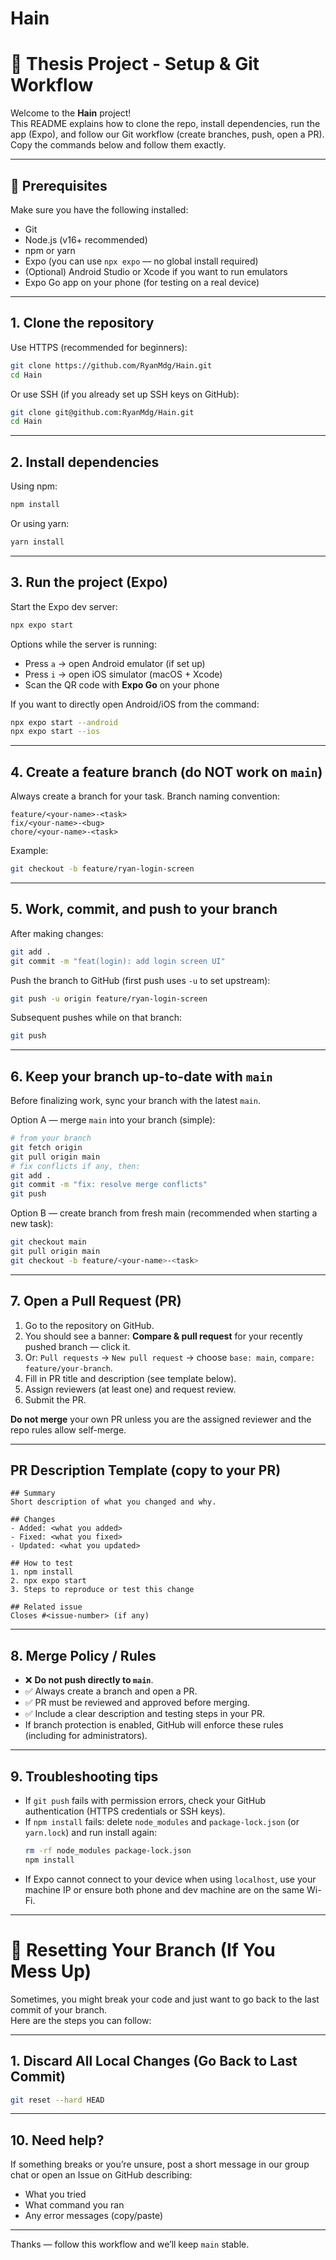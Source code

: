 # Hain

# 📱 Thesis Project - Setup & Git Workflow

Welcome to the **Hain** project!  
This README explains how to clone the repo, install dependencies, run the app (Expo), and follow our Git workflow (create branches, push, open a PR). Copy the commands below and follow them exactly.

---

## 🔧 Prerequisites

Make sure you have the following installed:

- Git
- Node.js (v16+ recommended)
- npm or yarn
- Expo (you can use `npx expo` — no global install required)
- (Optional) Android Studio or Xcode if you want to run emulators
- Expo Go app on your phone (for testing on a real device)

---

## 1. Clone the repository

Use HTTPS (recommended for beginners):

```bash
git clone https://github.com/RyanMdg/Hain.git
cd Hain
```

Or use SSH (if you already set up SSH keys on GitHub):

```bash
git clone git@github.com:RyanMdg/Hain.git
cd Hain
```

---

## 2. Install dependencies

Using npm:

```bash
npm install
```

Or using yarn:

```bash
yarn install
```

---

## 3. Run the project (Expo)

Start the Expo dev server:

```bash
npx expo start
```

Options while the server is running:

- Press `a` → open Android emulator (if set up)
- Press `i` → open iOS simulator (macOS + Xcode)
- Scan the QR code with **Expo Go** on your phone

If you want to directly open Android/iOS from the command:

```bash
npx expo start --android
npx expo start --ios
```

---

## 4. Create a feature branch (do NOT work on `main`)

Always create a branch for your task. Branch naming convention:

```
feature/<your-name>-<task>
fix/<your-name>-<bug>
chore/<your-name>-<task>
```

Example:

```bash
git checkout -b feature/ryan-login-screen
```

---

## 5. Work, commit, and push to your branch

After making changes:

```bash
git add .
git commit -m "feat(login): add login screen UI"
```

Push the branch to GitHub (first push uses `-u` to set upstream):

```bash
git push -u origin feature/ryan-login-screen
```

Subsequent pushes while on that branch:

```bash
git push
```

---

## 6. Keep your branch up-to-date with `main`

Before finalizing work, sync your branch with the latest `main`.

Option A — merge `main` into your branch (simple):

```bash
# from your branch
git fetch origin
git pull origin main
# fix conflicts if any, then:
git add .
git commit -m "fix: resolve merge conflicts"
git push
```

Option B — create branch from fresh main (recommended when starting a new task):

```bash
git checkout main
git pull origin main
git checkout -b feature/<your-name>-<task>
```

---

## 7. Open a Pull Request (PR)

1. Go to the repository on GitHub.
2. You should see a banner: **Compare & pull request** for your recently pushed branch — click it.
3. Or: `Pull requests` → `New pull request` → choose `base: main`, `compare: feature/your-branch`.
4. Fill in PR title and description (see template below).
5. Assign reviewers (at least one) and request review.
6. Submit the PR.

**Do not merge** your own PR unless you are the assigned reviewer and the repo rules allow self-merge.

---

## PR Description Template (copy to your PR)

```
## Summary
Short description of what you changed and why.

## Changes
- Added: <what you added>
- Fixed: <what you fixed>
- Updated: <what you updated>

## How to test
1. npm install
2. npx expo start
3. Steps to reproduce or test this change

## Related issue
Closes #<issue-number> (if any)
```

---

## 8. Merge Policy / Rules

- ❌ **Do not push directly to `main`**.
- ✅ Always create a branch and open a PR.
- ✅ PR must be reviewed and approved before merging.
- ✅ Include a clear description and testing steps in your PR.
- If branch protection is enabled, GitHub will enforce these rules (including for administrators).

---

## 9. Troubleshooting tips

- If `git push` fails with permission errors, check your GitHub authentication (HTTPS credentials or SSH keys).
- If `npm install` fails: delete `node_modules` and `package-lock.json` (or `yarn.lock`) and run install again:
  ```bash
  rm -rf node_modules package-lock.json
  npm install
  ```
- If Expo cannot connect to your device when using `localhost`, use your machine IP or ensure both phone and dev machine are on the same Wi-Fi.

---

# 🔄 Resetting Your Branch (If You Mess Up)

Sometimes, you might break your code and just want to go back to the last commit of your branch.  
Here are the steps you can follow:

---

## 1. Discard All Local Changes (Go Back to Last Commit)

```bash
git reset --hard HEAD
```

---

## 10. Need help?

If something breaks or you’re unsure, post a short message in our group chat or open an Issue on GitHub describing:

- What you tried
- What command you ran
- Any error messages (copy/paste)

---

Thanks — follow this workflow and we’ll keep `main` stable.
